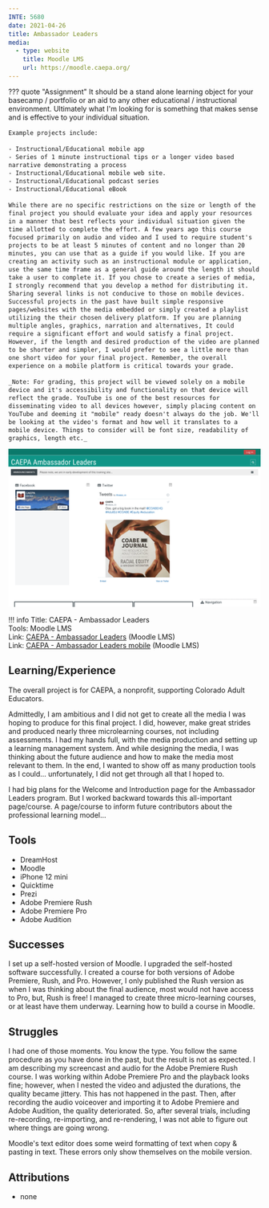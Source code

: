 ```yaml
---
INTE: 5680
date: 2021-04-26
title: Ambassador Leaders
media:
  - type: website
    title: Moodle LMS
    url: https://moodle.caepa.org/
---
```


??? quote "Assignment"
    It should be a stand alone learning object for your basecamp / portfolio or an aid to any other educational / instructional environment. Ultimately what I'm looking for is something that makes sense and is effective to your individual situation.

    Example projects include:

    - Instructional/Educational mobile app
    - Series of 1 minute instructional tips or a longer video based narrative demonstrating a process
    - Instructional/Educational mobile web site.
    - Instructional/Educational podcast series
    - Instructional/Educational eBook

    While there are no specific restrictions on the size or length of the final project you should evaluate your idea and apply your resources in a manner that best reflects your individual situation given the time allotted to complete the effort. A few years ago this course focused primarily on audio and video and I used to require student's projects to be at least 5 minutes of content and no longer than 20 minutes, you can use that as a guide if you would like. If you are creating an activity such as an instructional module or application, use the same time frame as a general guide around the length it should take a user to complete it. If you chose to create a series of media, I strongly recommend that you develop a method for distributing it. Sharing several links is not conducive to those on mobile devices. Successful projects in the past have built simple responsive pages/websites with the media embedded or simply created a playlist utilizing the their chosen delivery platform. If you are planning multiple angles, graphics, narration and alternatives, It could require a significant effort and would satisfy a final project. However, if the length and desired production of the video are planned to be shorter and simpler, I would prefer to see a little more than one short video for your final project. Remember, the overall experience on a mobile platform is critical towards your grade.

    _Note: For grading, this project will be viewed solely on a mobile device and it's accessibility and functionality on that device will reflect the grade. YouTube is one of the best resources for disseminating video to all devices however, simply placing content on YouTube and deeming it "mobile" ready doesn't always do the job. We'll be looking at the video's format and how well it translates to a mobile device. Things to consider will be font size, readability of graphics, length etc._

![Moodle](./assets/2021-04-26-INTE-5680-Moodle.png)

!!! info
    Title: CAEPA - Ambassador Leaders  
    Tools: Moodle LMS  
    Link: [CAEPA - Ambassador Leaders](https://moodle.caepa.org) (Moodle LMS)  
    Link: [CAEPA - Ambassador Leaders mobile](https://download.moodle.org/mobile) (Moodle LMS)

## Learning/Experience

The overall project is for CAEPA, a nonprofit, supporting Colorado Adult Educators.

Admittedly, I am ambitious and I did not get to create all the media I was hoping to produce for this final project. I did, however, make great strides and produced nearly three microlearning courses, not including assessments. I had my hands full, with the media production and setting up a learning management system. And while designing the media, I was thinking about the future audience and how to make the media most relevant to them. In the end, I wanted to show off as many production tools as I could... unfortunately, I did not get through all that I hoped to.

I had big plans for the Welcome and Introduction page for the Ambassador Leaders program. But I worked backward towards this all-important page/course. A page/course to inform future contributors about the professional learning model...

## Tools
- DreamHost
- Moodle
- iPhone 12 mini
- Quicktime
- Prezi
- Adobe Premiere Rush
- Adobe Premiere Pro
- Adobe Audition

## Successes
I set up a self-hosted version of Moodle. I upgraded the self-hosted software successfully.
I created a course for both versions of Adobe Premiere, Rush, and Pro. However, I only published the Rush version as when I was thinking about the final audience, most would not have access to Pro, but, Rush is free!
I managed to create three micro-learning courses, or at least have them underway.
Learning how to build a course in Moodle.

## Struggles

I had one of those moments. You know the type. You follow the same procedure as you have done in the past, but the result is not as expected. I am describing my screencast and audio for the Adobe Premiere Rush course. I was working within Adobe Premiere Pro and the playback looks fine; however, when I nested the video and adjusted the durations, the quality became jittery. This has not happened in the past. Then, after recording the audio voiceover and importing it to Adobe Premiere and Adobe Audition, the quality deteriorated.
So, after several trials, including re-recording, re-importing, and re-rendering, I was not able to figure out where things are going wrong.

Moodle's text editor does some weird formatting of text when copy & pasting in text. These errors only show themselves on the mobile version.

## Attributions

- none
